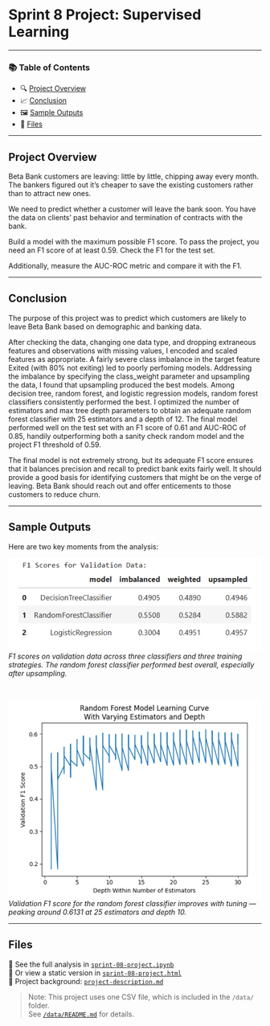 # Sprint 8 Project: Supervised Learning
 
---

### 📚 Table of Contents
- 🔍 [Project Overview](#project-overview)
- 📈 [Conclusion](#conclusion)
- 🖼️ [Sample Outputs](#sample-outputs)
- 📁 [Files](#files)

---

## Project Overview

Beta Bank customers are leaving: little by little, chipping away every month. The bankers figured out it’s cheaper to save the existing customers rather than to attract new ones.

We need to predict whether a customer will leave the bank soon. You have the data on clients’ past behavior and termination of contracts with the bank.

Build a model with the maximum possible F1 score. To pass the project, you need an F1 score of at least 0.59. Check the F1 for the test set.

Additionally, measure the AUC-ROC metric and compare it with the F1.

---

## Conclusion

The purpose of this project was to predict which customers are likely to leave Beta Bank based on demographic and banking data.

After checking the data, changing one data type, and dropping extraneous features and observations with missing values, I encoded and scaled features as appropriate. A fairly severe class imbalance in the target feature Exited (with 80% not exiting) led to poorly perfoming models. Addressing the imbalance by specifying the class_weight parameter and upsampling the data, I found that upsampling produced the best models. Among decision tree, random forest, and logistic regression models, random forest classifiers consistently performed the best. I optimized the number of estimators and max tree depth parameters to obtain an adequate random forest classifier with 25 estimators and a depth of 12. The final model performed well on the test set with an F1 score of 0.61 and AUC-ROC of 0.85, handily outperforming both a sanity check random model and the project F1 threshold of 0.59.

The final model is not extremely strong, but its adequate F1 score ensures that it balances precision and recall to predict bank exits fairly well. It should provide a good basis for identifying customers that might be on the verge of leaving. Beta Bank should reach out and offer enticements to those customers to reduce churn.

---

## Sample Outputs

Here are two key moments from the analysis:

![F1 Score Comparison](project-08-screenshot-1.png)  
*F1 scores on validation data across three classifiers and three training strategies. The random forest classifier performed best overall, especially after upsampling.*

<br>

![Random Forest Tuning Curve](project-08-screenshot-2.png)  
*Validation F1 score for the random forest classifier improves with tuning — peaking around 0.6131 at 25 estimators and depth 10.*

---

## Files

📄 See the full analysis in [`sprint-08-project.ipynb`](./sprint-08-project.ipynb)  
📄 Or view a static version in [`sprint-08-project.html`](./sprint-08-project.html)  
📄 Project background: [`project-description.md`](./project-description.md)

> Note: This project uses one CSV file, which is included in the `/data/` folder.  
> See [`/data/README.md`](./data/README.md) for details.
